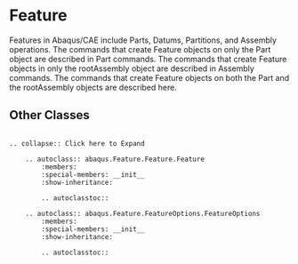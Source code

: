 # Feature

Features in Abaqus/CAE include Parts, Datums, Partitions, and Assembly operations. The commands that create Feature objects on only the Part object are described in Part commands. The commands that create Feature objects in only the rootAssembly object are described in Assembly commands. The commands that create Feature objects on both the Part and the rootAssembly objects are described here.

## Other Classes

```{eval-rst}

.. collapse:: Click here to Expand

    .. autoclass:: abaqus.Feature.Feature.Feature
        :members:
        :special-members: __init__
        :show-inheritance:

        .. autoclasstoc::

    .. autoclass:: abaqus.Feature.FeatureOptions.FeatureOptions
        :members:
        :special-members: __init__
        :show-inheritance:

        .. autoclasstoc::
```
